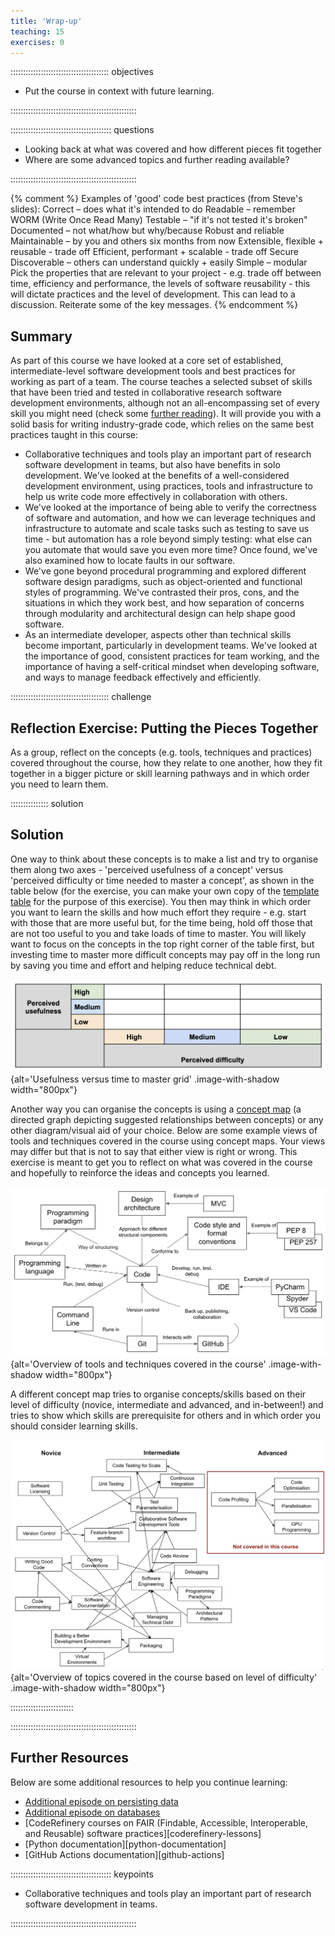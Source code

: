 ```yaml
---
title: 'Wrap-up'
teaching: 15
exercises: 0
---
```


::::::::::::::::::::::::::::::::::::::: objectives

- Put the course in context with future learning.

::::::::::::::::::::::::::::::::::::::::::::::::::

:::::::::::::::::::::::::::::::::::::::: questions

- Looking back at what was covered and how different pieces fit together
- Where are some advanced topics and further reading available?

::::::::::::::::::::::::::::::::::::::::::::::::::

{% comment %}
Examples of 'good' code best practices (from Steve's slides):
Correct – does what it's intended to do
Readable – remember WORM (Write Once Read Many)
Testable – "if it's not tested it's broken"
Documented – not what/how but why/because
Robust and reliable
Maintainable – by you and others six months from now
Extensible, flexible + reusable - trade off
Efficient, performant + scalable - trade off
Secure
Discoverable – others can understand quickly + easily
Simple – modular
Pick the properties that are relevant to your project -
e.g. trade off between time, efficiency and performance,
the levels of software reusability - this will dictate practices and the level of development.
This can lead to a discussion.
Reiterate some of the key messages.
{% endcomment %}

## Summary

As part of this course we have looked at a core set of
established, intermediate-level software development tools and best practices
for working as part of a team.
The course teaches a selected subset of skills that have been tried and tested
in collaborative research software development environments,
although not an all-encompassing set of every skill you might need
(check some [further reading](.#further-resources)).
It will provide you with a solid basis for writing industry-grade code,
which relies on the same best practices taught in this course:

- Collaborative techniques and tools play an important part
  of research software development in teams,
  but also have benefits in solo development.
  We've looked at the benefits of a well-considered development environment,
  using practices, tools and infrastructure
  to help us write code more effectively in collaboration with others.
- We've looked at the importance of being able to
  verify the correctness of software and automation,
  and how we can leverage techniques and infrastructure
  to automate and scale tasks such as testing to save us time -
  but automation has a role beyond simply testing:
  what else can you automate that would save you even more time?
  Once found, we've also examined how to locate faults in our software.
- We've gone beyond procedural programming and explored different software design paradigms,
  such as object-oriented and functional styles of programming.
  We've contrasted their pros, cons, and the situations in which they work best,
  and how separation of concerns through modularity and architectural design
  can help shape good software.
- As an intermediate developer,
  aspects other than technical skills become important,
  particularly in development teams.
  We've looked at the importance of good,
  consistent practices for team working,
  and the importance of having a self-critical mindset when developing software,
  and ways to manage feedback effectively and efficiently.

:::::::::::::::::::::::::::::::::::::::  challenge

## Reflection Exercise: Putting the Pieces Together

As a group, reflect on the concepts
(e.g. tools, techniques and practices)
covered throughout the course,
how they relate to one another,
how they fit together in a bigger picture or skill learning pathways
and in which order you need to learn them.

:::::::::::::::  solution

## Solution

One way to think about these concepts is to
make a list and try to organise them along two axes -
'perceived usefulness of a concept' versus
'perceived difficulty or time needed to master a concept',
as shown in the table below
(for the exercise, you can make your own copy of the
[template table](https://docs.google.com/document/d/1NdE6PjqxjSsf1K4ofkCoWc2GA3sY2RIsjRg8BghTXas/edit?usp=sharing)
for the purpose of this exercise).
You then may think in which order you want to learn the skills
and how much effort they require -
e.g. start with those that are more useful but, for the time being,
hold off those that are not too useful to you and take loads of time to master.
You will likely want to focus on the concepts in the top right corner of the table first,
but investing time to master more difficult concepts may pay off in the long run
by saving you time and effort and helping reduce technical debt.

![](fig/wrapup-perceived-usefulness-time.png){alt='Usefulness versus time to master grid' .image-with-shadow width="800px"}

Another way you can organise the concepts is using a
[concept map](https://en.wikipedia.org/wiki/Concept_map)
(a directed graph depicting suggested relationships between concepts)
or any other diagram/visual aid of your choice.
Below are some example views of tools and techniques covered in the course using concept maps.
Your views may differ but that is not to say that either view is right or wrong.
This exercise is meant to get you to reflect on what was covered in the course
and hopefully to reinforce the ideas and concepts you learned.

![](fig/wrapup-concept-map.png){alt='Overview of tools and techniques covered in the course' .image-with-shadow width="800px"}

A different concept map tries to organise concepts/skills based on their level of difficulty
(novice, intermediate and advanced, and in-between!)
and tries to show which skills are prerequisite for others
and in which order you should consider learning skills.

![](fig/wrapup-concept-map-difficulty-level.png){alt='Overview of topics covered in the course based on level of difficulty' .image-with-shadow width="800px"}



:::::::::::::::::::::::::

::::::::::::::::::::::::::::::::::::::::::::::::::

## Further Resources

Below are some additional resources to help you continue learning:

- [Additional episode on persisting data](../instructors/persistence.md)
- [Additional episode on databases](../instructors/databases.md)
- [CodeRefinery courses on FAIR
  (Findable, Accessible, Interoperable, and Reusable)
  software practices][coderefinery-lessons]
- [Python documentation][python-documentation]
- [GitHub Actions documentation][github-actions]



:::::::::::::::::::::::::::::::::::::::: keypoints

- Collaborative techniques and tools play an important part of research software development in teams.

::::::::::::::::::::::::::::::::::::::::::::::::::


